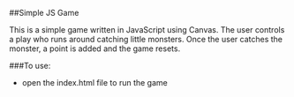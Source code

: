 ##Simple JS Game

This is a simple game written in JavaScript using Canvas. The user controls a play who runs around catching little monsters. Once the user catches the monster, a point is added and the game resets.  

###To use:

* open the index.html file to run the game
